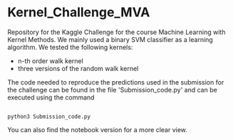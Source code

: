 # Kernel_Challenge_MVA

Repository for the Kaggle Challenge for the course Machine Learning with Kernel Methods. We mainly used a binary SVM classifier as a learning algorithm. We  tested the following kernels:

* n-th order walk kernel
* three versions of the random walk kernel



The code needed to reproduce the predictions used in the submission for the challenge can be found in the file 'Submission_code.py' and can be executed using the command

```

python3 Submission_code.py

```

You can also find the notebook version for a more clear view.
